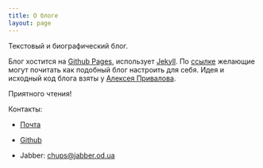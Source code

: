 ```yaml
---
title: О блоге
layout: page
---
```


Текстовый и биографический блог.

Блог хостится на [Github Pages](https://pages.github.com/), использует [Jekyll](http://jekyllrb.com/). По [ссылке](sergknyz.github.io/setup-blog-on-github/) желающие могут почитать как подобный блог настроить для себя. Идея и исходный код блога взяты у [Алексея Привалова](http://alexprivalov.org/).

Приятного чтения!

Контакты:

* [Почта](mailto:edsgerdijkstra@ya.ru)

* [Github](https://github.com/alexprivalov)

* Jabber: chups@jabber.od.ua